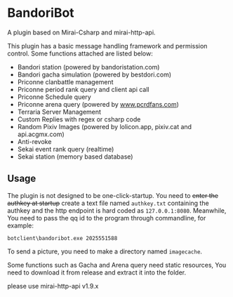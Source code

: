 # BandoriBot

A plugin based on Mirai-Csharp and mirai-http-api.

This plugin has a basic message handling framework and permission control. Some functions attached are listed below:

- Bandori station (powered by bandoristation.com)
- Bandori gacha simulation (powered by bestdori.com)
- Priconne clanbattle management
- Priconne period rank query and client api call
- Priconne Schedule query
- Priconne arena query (powered by www.pcrdfans.com)
- Terraria Server Management
- Custom Replies with regex or csharp code
- Random Pixiv Images (powered by lolicon.app, pixiv.cat and api.acgmx.com)
- Anti-revoke
- Sekai event rank query (realtime)
- Sekai station (memory based database)

## Usage

The plugin is not designed to be one-click-startup. You need to ~~enter the authkey at startup~~ create a text file named `authkey.txt` containing the authkey and the http endpoint is hard coded as `127.0.0.1:8080`. Meanwhile, You need to pass the qq id to the program through commandline, for example:

`botclient\bandoribot.exe 2025551588`

To send a picture, you need to make a directory named `imagecache`.

Some functions such as Gacha and Arena query need static resources, You need to download it from release and extract it into the folder.

please use mirai-http-api v1.9.x